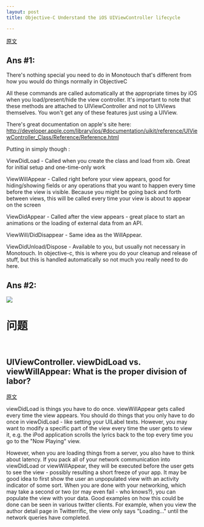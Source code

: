 ```yaml
---
layout: post  
title: Objective-C Understand the iOS UIViewController lifecycle

---   
```

  
[原文](http://stackoverflow.com/questions/5562938/looking-to-understand-the-ios-uiviewcontroller-lifecycles)  
  
## Ans #1:  
  
There's nothing special you need to do in Monotouch that's different from how you would do things normally in ObjectiveC

All these commands are called automatically at the appropriate times by iOS when you load/present/hide the view controller. It's important to note that these methods are attached to UIViewController and not to UIViews themselves. You won't get any of these features just using a UIView.

There's great documentation on apple's site here: http://developer.apple.com/library/ios/#documentation/uikit/reference/UIViewController_Class/Reference/Reference.html

Putting in simply though :

ViewDidLoad - Called when you create the class and load from xib. Great for initial setup and one-time-only work

ViewWillAppear - Called right before your view appears, good for hiding/showing fields or any operations that you want to happen every time before the view is visible. Because you might be going back and forth between views, this will be called every time your view is about to appear on the screen

ViewDidAppear - Called after the view appears - great place to start an animations or the loading of external data from an API.

ViewWill/DidDisappear - Same idea as the WillAppear.

ViewDidUnload/Dispose - Available to you, but usually not necessary in Monotouch. In objective-c, this is where you do your cleanup and release of stuff, but this is handled automatically so not much you really need to do here.  
  
## Ans #2:  
![](http://ww1.sinaimg.cn/large/a74e55b4jw1dz7ayki65tj.jpg)
</br>  

# 问题  
</br>  
  
## UIViewController. viewDidLoad vs. viewWillAppear: What is the proper division of labor?    
  

[原文](http://stackoverflow.com/questions/1579550/uiviewcontroller-viewdidload-vs-viewwillappear-what-is-the-proper-division-of)  
  
viewDidLoad is things you have to do once. viewWillAppear gets called every time the view appears. You should do things that you only have to do once in viewDidLoad - like setting your UILabel texts. However, you may want to modify a specific part of the view every time the user gets to view it, e.g. the iPod application scrolls the lyrics back to the top every time you go to the "Now Playing" view.

However, when you are loading things from a server, you also have to think about latency. If you pack all of your network communication into viewDidLoad or viewWillAppear, they will be executed before the user gets to see the view - possibly resulting a short freeze of your app. It may be good idea to first show the user an unpopulated view with an activity indicator of some sort. When you are done with your networking, which may take a second or two (or may even fail - who knows?), you can populate the view with your data. Good examples on how this could be done can be seen in various twitter clients. For example, when you view the author detail page in Twitterrific, the view only says "Loading..." until the network queries have completed.